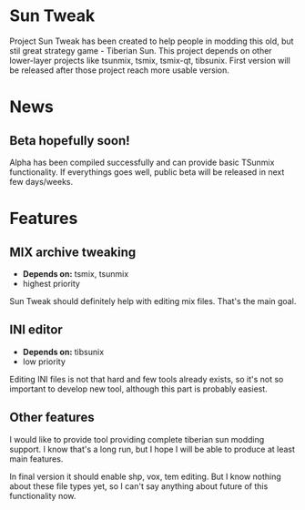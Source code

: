 # Sun Tweak #
Project Sun Tweak has been created to help people in modding this old, but stil great strategy game - Tiberian Sun. This project depends on other lower-layer projects like tsunmix, tsmix, tsmix-qt, tibsunix. First version will be released after those project reach more usable version.

# News #

## Beta hopefully soon! ##
Alpha has been compiled successfully and can provide basic TSunmix functionality. If everythings goes well, public beta will be released in next few days/weeks.

# Features #

## MIX archive tweaking ##
  * **Depends on:** tsmix, tsunmix
  * highest priority

Sun Tweak should definitely help with editing mix files. That's the main goal.

## INI editor ##
  * **Depends on:** tibsunix
  * low priority

Editing INI files is not that hard and few tools already exists, so it's not so important to develop new tool, although this part is probably easiest.

## Other features ##
I would like to provide tool providing complete tiberian sun modding support. I know that's a long run, but I hope I will be able to produce at least main features.

In final version it should enable shp, vox, tem editing. But I know nothing about these file types yet, so I can't say anything about future of this functionality now.